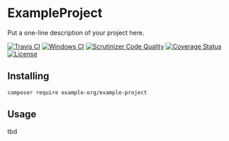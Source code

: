 # ExampleProject

Put a one-line description of your project here.

[![Travis CI](https://travis-ci.org/example-org/example-project.svg?branch=master)](https://travis-ci.org/consolidation/annotated-command)
[![Windows CI](https://ci.appveyor.com/api/projects/status/REPLACE_THIS?svg=true)](https://ci.appveyor.com/project/example-org/example-project)
[![Scrutinizer Code Quality](https://scrutinizer-ci.com/g/example-org/example-project/badges/quality-score.png?b=master)](https://scrutinizer-ci.com/g/example-org/example-project/?branch=master)
[![Coverage Status](https://coveralls.io/repos/github/example-org/example-project/badge.svg?branch=master)](https://coveralls.io/github/example-org/example-project?branch=master) 
[![License](https://poser.pugx.org/example-org/example-project/license)](https://packagist.org/packages/example-org/example-project)

## Installing

`composer require example-org/example-project`

## Usage

tbd
